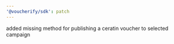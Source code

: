 ```yaml
---
'@voucherify/sdk': patch
---
```


added missing method for publishing a ceratin voucher to selected campaign
